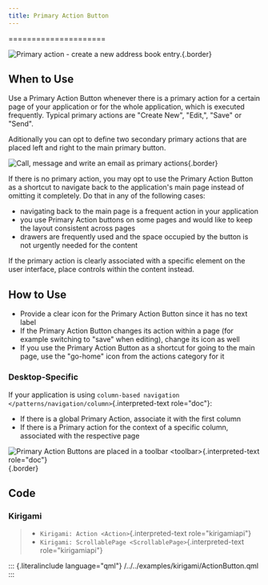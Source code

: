 ```yaml
---
title: Primary Action Button
---
```

=====================

![Primary action - create a new address book
entry.](/hig/Actionbutton1.png){.border}

When to Use
-----------

Use a Primary Action Button whenever there is a primary action for a
certain page of your application or for the whole application, which is
executed frequently. Typical primary actions are \"Create New\",
\"Edit,\", \"Save\" or \"Send\".

Aditionally you can opt to define two secondary primary actions that are
placed left and right to the main primary button.

![Call, message and write an email as primary
actions](/hig/Actionbutton2.png){.border}

If there is no primary action, you may opt to use the Primary Action
Button as a shortcut to navigate back to the application\'s main page
instead of omitting it completely. Do that in any of the following
cases:

-   navigating back to the main page is a frequent action in your
    application
-   you use Primary Action buttons on some pages and would like to keep
    the layout consistent across pages
-   drawers are frequently used and the space occupied by the button is
    not urgently needed for the content

If the primary action is clearly associated with a specific element on
the user interface, place controls within the content instead.

How to Use
----------

-   Provide a clear icon for the Primary Action Button since it has no
    text label
-   If the Primary Action Button changes its action within a page (for
    example switching to \"save\" when editing), change its icon as well
-   If you use the Primary Action Button as a shortcut for going to the
    main page, use the \"go-home\" icon from the actions category for it

### Desktop-Specific

If your application is using `column-based navigation
</patterns/navigation/column>`{.interpreted-text role="doc"}:

-   If there is a global Primary Action, associate it with the first
    column
-   If there is a Primary action for the context of a specific column,
    associated with the respective page

![Primary Action Buttons are placed in a
`toolbar <toolbar>`{.interpreted-text
role="doc"}](/hig/Actionbutton3.png){.border}

Code
----

### Kirigami

> -   `Kirigami: Action <Action>`{.interpreted-text role="kirigamiapi"}
> -   `Kirigami: ScrollablePage <ScrollablePage>`{.interpreted-text
>     role="kirigamiapi"}

::: {.literalinclude language="qml"}
/../../examples/kirigami/ActionButton.qml
:::
